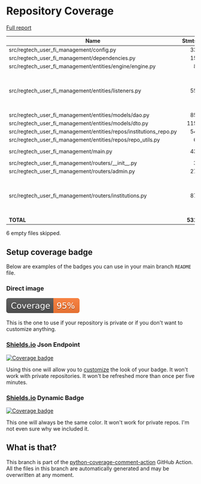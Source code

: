 # Repository Coverage

[Full report](https://htmlpreview.github.io/?https://github.com/michaeljwood/regtech-user-fi-management/blob/python-coverage-comment-action-data/htmlcov/index.html)

| Name                                                                   |    Stmts |     Miss |   Branch |   BrPart |   Cover |   Missing |
|----------------------------------------------------------------------- | -------: | -------: | -------: | -------: | ------: | --------: |
| src/regtech\_user\_fi\_management/config.py                            |       33 |        0 |        2 |        1 |     97% |    16->20 |
| src/regtech\_user\_fi\_management/dependencies.py                      |       15 |        0 |        4 |        0 |    100% |           |
| src/regtech\_user\_fi\_management/entities/engine/engine.py            |        8 |        0 |        0 |        0 |    100% |           |
| src/regtech\_user\_fi\_management/entities/listeners.py                |       55 |        5 |       24 |        4 |     89% |18->13, 26->13, 40->33, 51->exit, 71-77 |
| src/regtech\_user\_fi\_management/entities/models/dao.py               |       85 |        0 |        2 |        0 |    100% |           |
| src/regtech\_user\_fi\_management/entities/models/dto.py               |      115 |        0 |       12 |        1 |     99% |    89->93 |
| src/regtech\_user\_fi\_management/entities/repos/institutions\_repo.py |       54 |        0 |       12 |        1 |     98% |    68->72 |
| src/regtech\_user\_fi\_management/entities/repos/repo\_utils.py        |        6 |        0 |        0 |        0 |    100% |           |
| src/regtech\_user\_fi\_management/main.py                              |       43 |       11 |        0 |        0 |     74% |32-36, 41-46 |
| src/regtech\_user\_fi\_management/routers/\_\_init\_\_.py              |        3 |        0 |        0 |        0 |    100% |           |
| src/regtech\_user\_fi\_management/routers/admin.py                     |       27 |        0 |        2 |        0 |    100% |           |
| src/regtech\_user\_fi\_management/routers/institutions.py              |       87 |        0 |       18 |        3 |     97% |94->exit, 137->exit, 160->exit |
|                                                              **TOTAL** |  **531** |   **16** |   **76** |   **10** | **96%** |           |

6 empty files skipped.


## Setup coverage badge

Below are examples of the badges you can use in your main branch `README` file.

### Direct image

[![Coverage badge](https://raw.githubusercontent.com/michaeljwood/regtech-user-fi-management/python-coverage-comment-action-data/badge.svg)](https://htmlpreview.github.io/?https://github.com/michaeljwood/regtech-user-fi-management/blob/python-coverage-comment-action-data/htmlcov/index.html)

This is the one to use if your repository is private or if you don't want to customize anything.

### [Shields.io](https://shields.io) Json Endpoint

[![Coverage badge](https://img.shields.io/endpoint?url=https://raw.githubusercontent.com/michaeljwood/regtech-user-fi-management/python-coverage-comment-action-data/endpoint.json)](https://htmlpreview.github.io/?https://github.com/michaeljwood/regtech-user-fi-management/blob/python-coverage-comment-action-data/htmlcov/index.html)

Using this one will allow you to [customize](https://shields.io/endpoint) the look of your badge.
It won't work with private repositories. It won't be refreshed more than once per five minutes.

### [Shields.io](https://shields.io) Dynamic Badge

[![Coverage badge](https://img.shields.io/badge/dynamic/json?color=brightgreen&label=coverage&query=%24.message&url=https%3A%2F%2Fraw.githubusercontent.com%2Fmichaeljwood%2Fregtech-user-fi-management%2Fpython-coverage-comment-action-data%2Fendpoint.json)](https://htmlpreview.github.io/?https://github.com/michaeljwood/regtech-user-fi-management/blob/python-coverage-comment-action-data/htmlcov/index.html)

This one will always be the same color. It won't work for private repos. I'm not even sure why we included it.

## What is that?

This branch is part of the
[python-coverage-comment-action](https://github.com/marketplace/actions/python-coverage-comment)
GitHub Action. All the files in this branch are automatically generated and may be
overwritten at any moment.